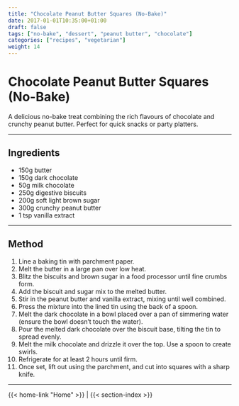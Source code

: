 ```yaml
---
title: "Chocolate Peanut Butter Squares (No-Bake)"
date: 2017-01-01T10:35:00+01:00
draft: false
tags: ["no-bake", "dessert", "peanut butter", "chocolate"]
categories: ["recipes", "vegetarian"]
weight: 14
---
```


# Chocolate Peanut Butter Squares (No-Bake)

A delicious no-bake treat combining the rich flavours of chocolate and crunchy peanut butter. Perfect for quick snacks or party platters.

---

## Ingredients

- 150g butter  
- 150g dark chocolate  
- 50g milk chocolate  
- 250g digestive biscuits  
- 200g soft light brown sugar  
- 300g crunchy peanut butter  
- 1 tsp vanilla extract  

---

## Method

1. Line a baking tin with parchment paper.  
2. Melt the butter in a large pan over low heat.  
3. Blitz the biscuits and brown sugar in a food processor until fine crumbs form.  
4. Add the biscuit and sugar mix to the melted butter.  
5. Stir in the peanut butter and vanilla extract, mixing until well combined.  
6. Press the mixture into the lined tin using the back of a spoon.  
7. Melt the dark chocolate in a bowl placed over a pan of simmering water (ensure the bowl doesn’t touch the water).  
8. Pour the melted dark chocolate over the biscuit base, tilting the tin to spread evenly.  
9. Melt the milk chocolate and drizzle it over the top. Use a spoon to create swirls.  
10. Refrigerate for at least 2 hours until firm.  
11. Once set, lift out using the parchment, and cut into squares with a sharp knife.

---
{{< home-link "Home" >}} | {{< section-index >}}